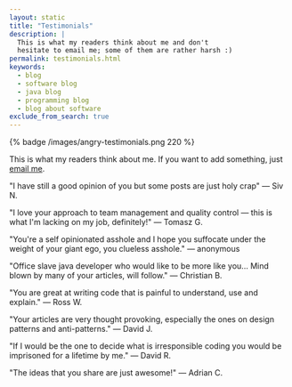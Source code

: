 ```yaml
---
layout: static
title: "Testimonials"
description: |
  This is what my readers think about me and don't
  hesitate to email me; some of them are rather harsh :)
permalink: testimonials.html
keywords:
  - blog
  - software blog
  - java blog
  - programming blog
  - blog about software
exclude_from_search: true
---
```


{% badge /images/angry-testimonials.png 220 %}

This is what my readers think about me. If you want to add
something, just [email me](mailto:me@yegor256.com).

"I have still a good opinion of you but some posts are just holy crap"
&mdash; Siv N.

"I love your approach to team management and quality control &mdash;
this is what I'm lacking on my job, definitely!"
&mdash; Tomasz G.

"You're a self opinionated asshole and I hope you suffocate
under the weight of your giant ego, you clueless asshole."
&mdash; anonymous

"Office slave java developer who would like to be more like you...
Mind blown by many of your articles, will follow."
&mdash; Christian B.

"You are great at writing code that
is painful to understand, use and explain."
&mdash; Ross W.

"Your articles are very thought provoking, especially the
ones on design patterns and anti-patterns."
&mdash; David J.

"If I would be the one to decide what is irresponsible coding
you would be imprisoned for a lifetime by me."
&mdash; David R.

"The ideas that you share are just awesome!"
&mdash; Adrian C.

